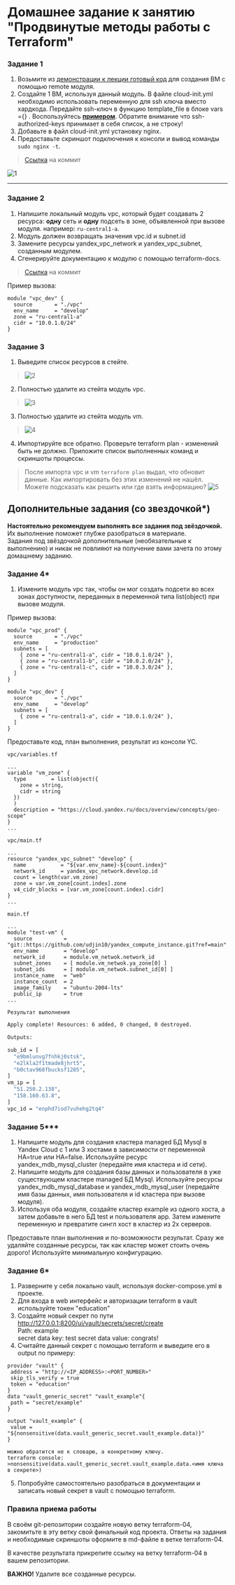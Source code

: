 # Домашнее задание к занятию "Продвинутые методы работы с Terraform"

### Задание 1

1. Возьмите из [демонстрации к лекции готовый код](https://github.com/netology-code/ter-homeworks/tree/main/04/demonstration1) для создания ВМ с помощью remote модуля.
2. Создайте 1 ВМ, используя данный модуль. В файле cloud-init.yml необходимо использовать переменную для ssh ключа вместо хардкода. Передайте ssh-ключ в функцию template_file в блоке vars ={} .
   Воспользуйтесь [**примером**](https://grantorchard.com/dynamic-cloudinit-content-with-terraform-file-templates/). Обратите внимание что ssh-authorized-keys принимает в себя список, а не строку!
3. Добавьте в файл cloud-init.yml установку nginx.
4. Предоставьте скриншот подключения к консоли и вывод команды ```sudo nginx -t```.

> [Ссылка](https://github.com/AVasMakarov/devops-netology/commit/d689b89c1b6e2935c543ed79b5373d5e74c6ea47) на коммит  

   ![1](https://github.com/AVasMakarov/devops-netology/blob/terraform-04/Screenshots/HW7_4/1.png?raw=true)

------

### Задание 2

1. Напишите локальный модуль vpc, который будет создавать 2 ресурса: **одну** сеть и **одну** подсеть в зоне, объявленной при вызове модуля. например: ```ru-central1-a```.
2. Модуль должен возвращать значения vpc.id и subnet.id
3. Замените ресурсы yandex_vpc_network и yandex_vpc_subnet, созданным модулем.
4. Сгенерируйте документацию к модулю с помощью terraform-docs.

> [Ссылка](https://github.com/AVasMakarov/devops-netology/commit/9b6bf1112eab50cb7e38d8466650248d13de54fb) на коммит

Пример вызова:
```
module "vpc_dev" {
  source       = "./vpc"
  env_name     = "develop"
  zone = "ru-central1-a"
  cidr = "10.0.1.0/24"
}
```

### Задание 3
1. Выведите список ресурсов в стейте.
> ![2](https://github.com/AVasMakarov/devops-netology/blob/terraform-04/Screenshots/HW7_4/2.png?raw=true)
2. Полностью удалите из стейта модуль vpc.
> ![3](https://github.com/AVasMakarov/devops-netology/blob/terraform-04/Screenshots/HW7_4/3.png?raw=true)
3. Полностью удалите из стейта модуль vm.
> ![4](https://github.com/AVasMakarov/devops-netology/blob/terraform-04/Screenshots/HW7_4/4.png?raw=true)
4. Импортируйте все обратно. Проверьте terraform plan - изменений быть не должно.
   Приложите список выполненных команд и скриншоты процессы.
> После импорта vpc и vm `terraform plan` выдал, что обновит данные. Как импортировать без этих изменений не нашёл. Можете подсказать как решить или где взять информацию? 
> ![5](https://github.com/AVasMakarov/devops-netology/blob/terraform-04/Screenshots/HW7_4/5.png?raw=true)
## Дополнительные задания (со звездочкой*)

**Настоятельно рекомендуем выполнять все задания под звёздочкой.**   Их выполнение поможет глубже разобраться в материале.   
Задания под звёздочкой дополнительные (необязательные к выполнению) и никак не повлияют на получение вами зачета по этому домашнему заданию.


### Задание 4*

1. Измените модуль vpc так, чтобы он мог создать подсети во всех зонах доступности, переданных в переменной типа list(object) при вызове модуля.

Пример вызова:
```
module "vpc_prod" {
  source       = "./vpc"
  env_name     = "production"
  subnets = [
    { zone = "ru-central1-a", cidr = "10.0.1.0/24" },
    { zone = "ru-central1-b", cidr = "10.0.2.0/24" },
    { zone = "ru-central1-c", cidr = "10.0.3.0/24" },
  ]
}

module "vpc_dev" {
  source       = "./vpc"
  env_name     = "develop"
  subnets = [
    { zone = "ru-central1-a", cidr = "10.0.1.0/24" },
  ]
}
```

Предоставьте код, план выполнения, результат из консоли YC.

`vpc/variables.tf`
```hcl
...
variable "vm_zone" {
  type        = list(object({
    zone = string,
    cidr = string
  })
  )
  description = "https://cloud.yandex.ru/docs/overview/concepts/geo-scope"
}
...
```

`vpc/main.tf`
```hcl
...
resource "yandex_vpc_subnet" "develop" {
  name           = "${var.env_name}-${count.index}"
  network_id     = yandex_vpc_network.develop.id
  count = length(var.vm_zone)
  zone = var.vm_zone[count.index].zone
  v4_cidr_blocks = [var.vm_zone[count.index].cidr]
}
...
```

`main.tf`
```hcl
...
module "test-vm" {
  source          = "git::https://github.com/udjin10/yandex_compute_instance.git?ref=main"
  env_name        = "develop"
  network_id      = module.vm_netwok.network_id
  subnet_zones    = [ module.vm_netwok.ya_zone[0] ]
  subnet_ids      = [ module.vm_netwok.subnet_id[0] ]
  instance_name   = "web"
  instance_count  = 2
  image_family    = "ubuntu-2004-lts"
  public_ip       = true
...
```

`Результат выполнения`
```bash
Apply complete! Resources: 6 added, 0 changed, 0 destroyed.

Outputs:

sub_id = [
  "e9bmlunvg7fnhkj0stsk",
  "e2lkla2f1tmade8jhrt5",
  "b0ctav968fbucksf1285",
]
vm_ip = [
  "51.250.2.138",
  "158.160.63.8",
]
vpc_id = "enphd7iod7vuhehg2tq4"

```
### Задание 5***

1. Напишите модуль для создания кластера managed БД Mysql в Yandex Cloud с 1 или 3 хостами в зависимости от переменной HA=true или HA=false. Используйте ресурс yandex_mdb_mysql_cluster (передайте имя кластера и id сети).
2. Напишите модуль для создания базы данных и пользователя в уже существующем кластере managed БД Mysql. Используйте ресурсы yandex_mdb_mysql_database и yandex_mdb_mysql_user (передайте имя базы данных, имя пользователя и id кластера при вызове модуля).
3. Используя оба модуля, создайте кластер example из одного хоста, а затем добавьте в него БД test и пользователя app. Затем измените переменную и превратите сингл хост в кластер из 2х серверов.

Предоставьте план выполнения и по-возможности результат. Сразу же удаляйте созданные ресурсы, так как кластер может стоить очень дорого! Используйте минимальную конфигурацию.

### Задание 6*

1. Разверните у себя локально vault, используя docker-compose.yml в проекте.
2. Для входа в web интерфейс и авторизации terraform в vault используйте токен "education"
3. Создайте новый секрет по пути http://127.0.0.1:8200/ui/vault/secrets/secret/create  
   Path: example  
   secret data key: test
   secret data value: congrats!
4. Считайте данный секрет с помощью terraform и выведите его в output по примеру:
```
provider "vault" {
 address = "http://<IP_ADDRESS>:<PORT_NUMBER>"
 skip_tls_verify = true
 token = "education"
}
data "vault_generic_secret" "vault_example"{
 path = "secret/example"
}

output "vault_example" {
 value = "${nonsensitive(data.vault_generic_secret.vault_example.data)}"
} 

можно обратится не к словарю, а конкретному ключу.
terraform console: >nonsensitive(data.vault_generic_secret.vault_example.data.<имя ключа в секрете>)
```
5. Попробуйте самостоятельно разобраться в документации и записать новый секрет в vault с помощью terraform.


### Правила приема работы

В своём git-репозитории создайте новую ветку terraform-04, закомитьте в эту ветку свой финальный код проекта. Ответы на задания и необходимые скриншоты оформите в md-файле в ветке terraform-04.

В качестве результата прикрепите ссылку на ветку terraform-04 в вашем репозитории.

**ВАЖНО!** Удалите все созданные ресурсы.
